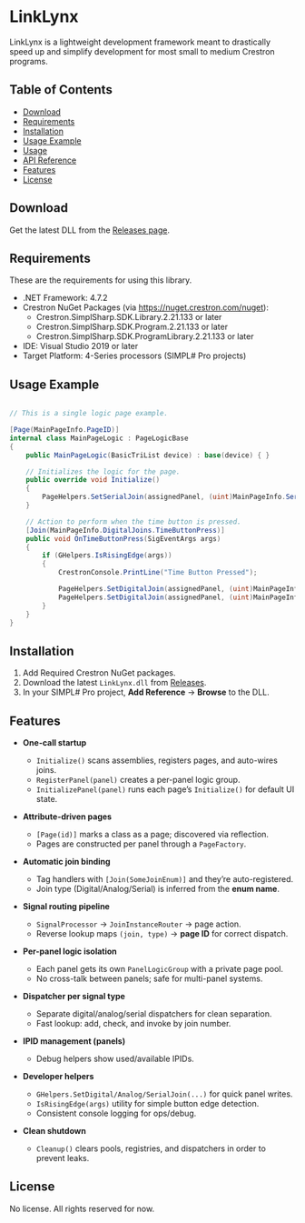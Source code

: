 ﻿# LinkLynx
LinkLynx is a lightweight development framework meant to drastically speed up and simplify development for most small to medium Crestron programs.

## Table of Contents
- [Download](#download)
- [Requirements](#requirements)
- [Installation](#installation)
- [Usage Example](#usage-example)
- [Usage](docs/Usage.md)
- [API Reference](docs/API.md)
- [Features](#features)
- [License](#license)


## Download
Get the latest DLL from the [Releases page](https://github.com/MithrilComputer/LinkLynx/releases/latest).


## Requirements
These are the requirements for using this library.
- .NET Framework: 4.7.2
- Crestron NuGet Packages (via https://nuget.crestron.com/nuget):
	- Crestron.SimplSharp.SDK.Library.2.21.133 or later
	- Crestron.SimplSharp.SDK.Program.2.21.133 or later
	- Crestron.SimplSharp.SDK.ProgramLibrary.2.21.133 or later
- IDE: Visual Studio 2019 or later
- Target Platform: 4-Series processors (SIMPL# Pro projects)

## Usage Example

```csharp

// This is a single logic page example.

[Page(MainPageInfo.PageID)]
internal class MainPageLogic : PageLogicBase
{
    public MainPageLogic(BasicTriList device) : base(device) { }

    // Initializes the logic for the page.
    public override void Initialize()
    {
        PageHelpers.SetSerialJoin(assignedPanel, (uint)MainPageInfo.SerialJoins.FormattedTextBoxValue, "Hello World!"); // Set the output serial to the input
    }

    // Action to perform when the time button is pressed.
    [Join(MainPageInfo.DigitalJoins.TimeButtonPress)]
    public void OnTimeButtonPress(SigEventArgs args)
    {
        if (GHelpers.IsRisingEdge(args))
        {
            CrestronConsole.PrintLine("Time Button Pressed");

            PageHelpers.SetDigitalJoin(assignedPanel, (uint)MainPageInfo.DigitalJoins.TimeButtonEnable, false);
            PageHelpers.SetDigitalJoin(assignedPanel, (uint)MainPageInfo.DigitalJoins.DateAndTimeWidgetVisibility, true);
        }
    }
}

```
## Installation
1. Add Required Crestron NuGet packages.
2. Download the latest `LinkLynx.dll` from [Releases](#download).
3. In your SIMPL# Pro project, **Add Reference** → **Browse** to the DLL.


## Features
- **One-call startup**
  - `Initialize()` scans assemblies, registers pages, and auto-wires joins.
  - `RegisterPanel(panel)` creates a per-panel logic group.
  - `InitializePanel(panel)` runs each page’s `Initialize()` for default UI state.

- **Attribute-driven pages**
  - `[Page(id)]` marks a class as a page; discovered via reflection.
  - Pages are constructed per panel through a `PageFactory`.

- **Automatic join binding**
  - Tag handlers with `[Join(SomeJoinEnum)]` and they’re auto-registered.
  - Join type (Digital/Analog/Serial) is inferred from the **enum name**.

- **Signal routing pipeline**
  - `SignalProcessor` → `JoinInstanceRouter` → page action.
  - Reverse lookup maps `(join, type)` → **page ID** for correct dispatch.

- **Per-panel logic isolation**
  - Each panel gets its own `PanelLogicGroup` with a private page pool.
  - No cross-talk between panels; safe for multi-panel systems.

- **Dispatcher per signal type**
  - Separate digital/analog/serial dispatchers for clean separation.
  - Fast lookup: add, check, and invoke by join number.

- **IPID management (panels)**
  - Debug helpers show used/available IPIDs.

- **Developer helpers**
  - `GHelpers.SetDigital/Analog/SerialJoin(...)` for quick panel writes.
  - `IsRisingEdge(args)` utility for simple button edge detection.
  - Consistent console logging for ops/debug.

- **Clean shutdown**
  - `Cleanup()` clears pools, registries, and dispatchers in order to prevent leaks.

## License

No license. All rights reserved for now.